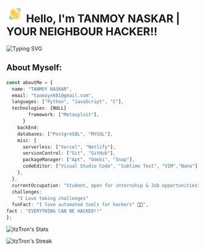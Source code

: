 # <img src="wave.gif" alt="Hi" height="45" width="45"/> Hello, I'm TANMOY NASKAR | YOUR NEIGHBOUR HACKER!! 

<!--[![](https://img.shields.io/instagram/follow/file.tony.bash?logo=twitter&style=for-the-b<adge&color=3382ed&labelColor=0f172a)](https://instagram.com/file.tony.bash)-->

![Typing SVG](https://readme-typing-svg.herokuapp.com?font=Fira+Code&pause=1000&random=false&width=435&lines=Cyber+Security+Student;Open-Source+Contributor;Diploma+Computer+Science;1%2B+Years+of+Hacking+Experience)

##  About Myself:

```typescript
const aboutMe = {
  name: "TANMOY NASKAR",
  email: "tanmoyn681@gmail.com",
  languages: ["Python", "JavaScript", "C"],
  technologies: {NULL}
        framework: ["Metasploit"],
      }
    backEnd:
    databases: ["PostgreSQL", "MYSQL"],
    misc: {
      serverless: ["Vercel", "Netlify"],
      versionControl: ["Git", "GitHub"],
      packageManager: ["Apt", "Gdebi", "Snap"],
      codeEditor: ["Visual Studio Code", "Sublime Text", "VIM","Nano"],
    },
  },
  currentOccupation: "Student, open for internship & Job opportunities",
  challenges:
    "I Love taking challenges"
  funFact: "I love automated tools for hackers" 🤖🔧",
fact : "EVERYTHING CAN BE HACKED!!"
};
```

![itzTron's Stats](https://github-readme-stats.vercel.app/api?username=itzTron&theme=algolia&show_icons=true&hide_border=true&count_private=true)

![itzTron's Streak](https://github-readme-streak-stats.herokuapp.com/?user=itzTron&theme=algolia&hide_border=true)
